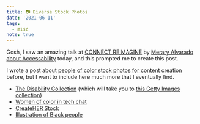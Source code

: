 ```yaml
---
title: 📷 Diverse Stock Photos
date: '2021-06-11'
tags:
  - misc
note: true
---
```


Gosh, I saw an amazing talk at [CONNECT REIMAGINE](https://connectreimagine.womenwhocode.dev/) by [Merary Alvarado about Accessability](https://www.youtube.com/watch?v=yGkPh2Gg7VM) today, and this prompted me to create this post.

I wrote a post about [people of color stock photos for content creation](/posts/images-of-poc-for-content-creation/) before, but I want to include here much more that I eventually find.

- [The Disability Collection](https://www.verizonmedia.com/accessibility/disability-collection) (which will take you to [this Getty Images collection](https://www.gettyimages.co.uk/photos/disabilitycollection?family=creative&license=rf&phrase=disabilitycollection&sort=best#license))
- [Women of color in tech chat](https://www.flickr.com/photos/wocintechchat)
- [CreateHER Stock](https://createherstock.com/)
- [Illustration of Black people](https://www.blackillustrations.com/)
